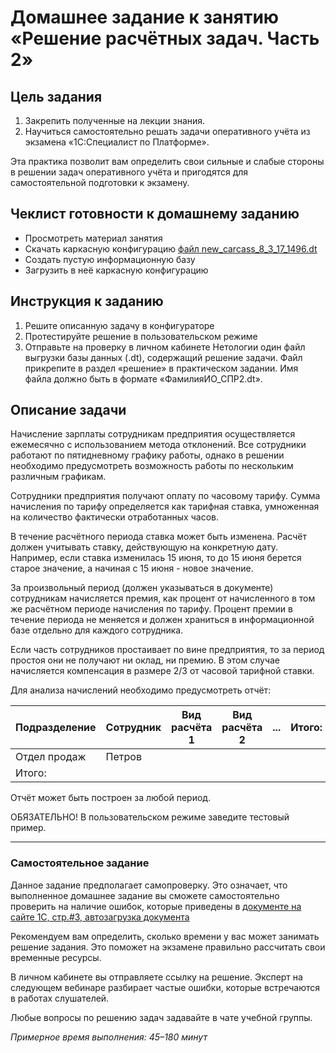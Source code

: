 # Домашнее задание к занятию «Решение расчётных задач. Часть 2»

## Цель задания

1. Закрепить полученные на лекции знания.
2. Научиться самостоятельно решать задачи оперативного учёта из экзамена «1С:Специалист по Платформе».

Эта практика позволит вам определить свои сильные и слабые стороны в решении задач оперативного учёта и пригодятся для самостоятельной подготовки к экзамену.

## Чеклист готовности к домашнему заданию

- Просмотреть материал занятия
- Скачать каркасную конфигурацию [файл new_carcass_8_3_17_1496.dt](https://github.com/Bofh82/onec-mid-homeworks/blob/main/OCPS/new_carcass_8_3_17_1496.dt)
- Создать пустую информационную базу
- Загрузить в неё каркасную конфигурацию

## Инструкция к заданию

1. Решите описанную задачу в конфигураторе
2. Протестируйте решение в пользовательском режиме
3. Отправьте на проверку в личном кабинете Нетологии один файл выгрузки базы данных (.dt), содержащий решение задачи. Файл прикрепите в раздел «решение» в практическом задании. Имя файла должно быть в формате «ФамилияИО_СПР2.dt».

## Описание задачи

Начисление зарплаты сотрудникам предприятия осуществляется ежемесячно с использованием метода отклонений. Все сотрудники работают по пятидневному графику работы, однако в решении необходимо предусмотреть возможность работы по нескольким различным графикам.

Сотрудники предприятия получают оплату по часовому тарифу. Сумма начисления по тарифу определяется как тарифная ставка, умноженная на количество фактически отработанных часов. 

В течение расчётного периода ставка может быть изменена. Расчёт должен учитывать ставку, действующую на конкретную дату. Например, если ставка изменилась 15 июня, то до 15 июня берется старое значение, а начиная с 15 июня - новое значение.

За произвольный период (должен указываться в документе) сотрудникам начисляется премия, как процент от начисленного в том же расчётном периоде начисления по тарифу. Процент премии в течение периода не меняется и должен храниться в информационной базе отдельно для каждого сотрудника.

Если часть сотрудников простаивает по вине предприятия, то за период простоя они не получают ни оклад, ни премию. В этом случае начисляется компенсация в размере 2/3 от часовой тарифной ставки.

Для анализа начислений необходимо предусмотреть отчёт:

| Подразделение      | Сотрудник | Вид расчёта 1 | Вид расчёта 2 | ... | Итого: |
|--------------------|-----------|---------------|---------------|-----|--------|
| Отдел продаж       | Петров    |               |               |     |        |
| Итого: ||

Отчёт может быть построен за любой период.


ОБЯЗАТЕЛЬНО! В пользовательском режиме заведите тестовый пример.

------

### Самостоятельное задание 

Данное задание предполагает самопроверку. Это означает, что выполненное домашнее задание вы сможете самостоятельно проверить на наличие ошибок, которые приведены в [документе на сайте 1С, стр.#3, автозагрузка документа](https://static.1c.ru/rus/partners/training/files/ATT83PL.rtf?356jhteyner67j340)

Рекомендуем вам определить, сколько времени у вас может занимать решение задания. Это поможет на экзамене правильно рассчитать свои временные ресурсы.

В личном кабинете вы отправляете ссылку на решение. Эксперт на следующем вебинаре разбирает частые ошибки, которые встречаются в работах слушателей.

Любые вопросы по решению задач задавайте в чате учебной группы.

*Примерное время выполнения: 45–180 минут*
